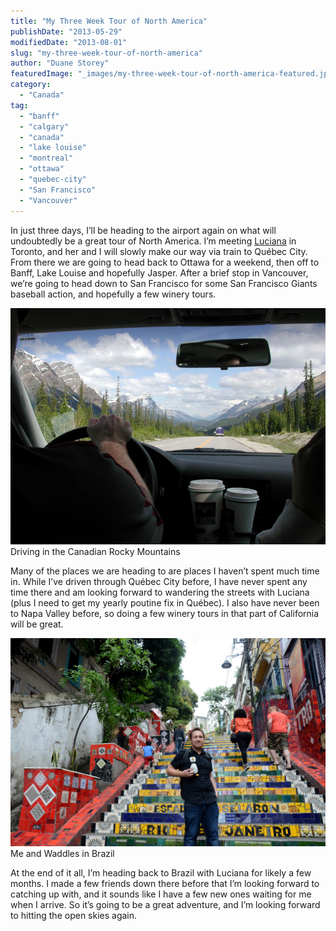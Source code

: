 ```yaml
---
title: "My Three Week Tour of North America"
publishDate: "2013-05-29"
modifiedDate: "2013-08-01"
slug: "my-three-week-tour-of-north-america"
author: "Duane Storey"
featuredImage: "_images/my-three-week-tour-of-north-america-featured.jpg"
category:
  - "Canada"
tag:
  - "banff"
  - "calgary"
  - "canada"
  - "lake louise"
  - "montreal"
  - "ottawa"
  - "quebec-city"
  - "San Francisco"
  - "Vancouver"
---
```


In just three days, I’ll be heading to the airport again on what will undoubtedly be a great tour of North America. I’m meeting [Luciana](http://twitter.com/lutessaroto) in Toronto, and her and I will slowly make our way via train to Québec City. From there we are going to head back to Ottawa for a weekend, then off to Banff, Lake Louise and hopefully Jasper. After a brief stop in Vancouver, we’re going to head down to San Francisco for some San Francisco Giants baseball action, and hopefully a few winery tours.

[![Canadian Rocky Mountains](_images/my-three-week-tour-of-north-america-1.jpg)](_images/my-three-week-tour-of-north-america-1.jpg)Driving in the Canadian Rocky Mountains



Many of the places we are heading to are places I haven’t spent much time in. While I’ve driven through Québec City before, I have never spent any time there and am looking forward to wandering the streets with Luciana (plus I need to get my yearly poutine fix in Québec). I also have never been to Napa Valley before, so doing a few winery tours in that part of California will be great.

[![Me and Waddles in Brazil](_images/my-three-week-tour-of-north-america-2.jpg)](_images/my-three-week-tour-of-north-america-2.jpg)Me and Waddles in Brazil



At the end of it all, I’m heading back to Brazil with Luciana for likely a few months. I made a few friends down there before that I’m looking forward to catching up with, and it sounds like I have a few new ones waiting for me when I arrive. So it’s going to be a great adventure, and I’m looking forward to hitting the open skies again.